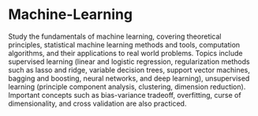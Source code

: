 # Machine-Learning

Study the fundamentals of machine learning, covering theoretical principles, statistical machine learning methods and tools, computation algorithms, and their applications to real world problems. Topics include supervised learning (linear and logistic regression, regularization methods such as lasso and ridge, variable decision trees, support vector machines, bagging and boosting, neural networks, and deep learning), unsupervised learning (principle component analysis, clustering, dimension reduction). Important concepts such as bias-variance tradeoff, overfitting, curse of dimensionality, and cross validation are also practiced.
